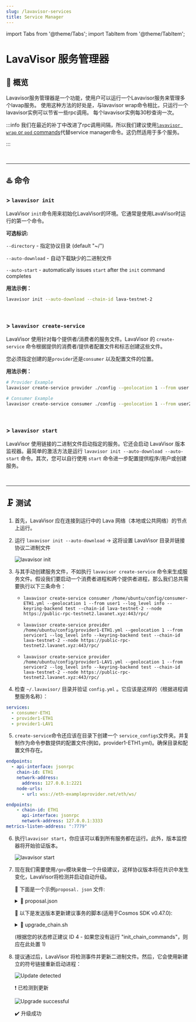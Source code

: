 ```yaml
---
slug: /lavavisor-services
title: Service Manager
---
```



import Tabs from '@theme/Tabs';
import TabItem from '@theme/TabItem';

# **LavaVisor 服务管理器**

## 📄 概览
Lavavisor服务管理器是一个功能，使用户可以运行一个Lavavisor服务来管理多个lavap服务。
使用这种方法的好处是，与lavavisor wrap命令相比，只运行一个lavavisor实例可以节省一些rpc调用。
每个lavavisor实例每30秒查询一次。

:::info
我们在最近的补丁中改进了rpc调用间隔，所以我们建议使用[`lavavisor wrap` or `pod` commands](/lavavisor-wrap#services)代替service manager命令。这仍然适用于多个服务。

:::

<br />
<hr />

## ♨️ 命令

### > `lavavisor init`
LavaVisor `init`命令用来初始化LavaVisor的环境。它通常是使用LavaVisor时运行的第一个命令。

**可选标识:**
    
`--directory` -  指定协议目录 (default "~/")
    
`--auto-download` - 自动下载缺少的二进制文件
    
`--auto-start` - automatically issues `start` after the `init` command completes

**用法示例：**

```bash
lavavisor init --auto-download --chain-id lava-testnet-2
```


<br />

### > `lavavisor create-service` 
LavaVisor 使用针对每个提供者/消费者的服务文件。LavaVisor 的 `create-service` 命令根据提供的消费者/提供者配置文件和标志创建这些文件。

您必须指定创建的是`provider`还是`consumer` 以及配置文件的位置。

**用法示例：**

```bash
# Provider Example
lavavisor create-service provider ./config --geolocation 1 --from user --log_level warn

# Consumer Example
lavavisor create-service consumer ./config --geolocation 1 --from user2 --log_level info

```

<br />

### > `lavavisor start` 
LavaVisor 使用链接的二进制文件启动指定的服务。它还会启动 LavaVisor 版本监视器。最简单的激活方法是运行 `lavavisor init --auto-download --auto-start` 命令。其次，您可以自行使用 `start` 命令进一步配置提供程序/用户或创建服务。

<br />
<hr />

## 🗜️ 测试

1. 首先，LavaVisor 应在连接到运行中的 Lava 网络（本地或公共网络）的节点上运行。

2. 运行 `lavavisor init --auto-download` → 这将设置 LavaVisor 目录并链接协议二进制文件
    
    ![lavavisor init](/img/tutorial/lavavisor/lavavisor1.png)

3. 与其手动创建服务文件，不如执行 `lavavisor create-service` 命令来生成服务文件。假设我们要启动一个消费者进程和两个提供者进程，那么我们总共需要执行以下三条命令：

    - `lavavisor create-service consumer /home/ubuntu/config/consumer-ETH1.yml --geolocation 1 --from user1 --log_level info --keyring-backend test --chain-id lava-testnet-2 --node https://public-rpc-testnet2.lavanet.xyz:443/rpc/`

    - `lavavisor create-service provider /home/ubuntu/config/provider1-ETH1.yml --geolocation 1 --from servicer1 --log_level info --keyring-backend test --chain-id lava-testnet-2 --node https://public-rpc-testnet2.lavanet.xyz:443/rpc/`
    
    - `lavavisor create-service provider /home/ubuntu/config/provider1-LAV1.yml --geolocation 1 --from servicer2 --log_level info --keyring-backend test --chain-id lava-testnet-2 --node https://public-rpc-testnet2.lavanet.xyz:443/rpc/`

4. 检查 `~/.lavavisor/` 目录并验证 `config.yml` 。它应该是这样的（根据进程调整服务名称）：


```yaml
services:
  - consumer-ETH1
  - provider1-ETH1
  - provider1-LAV1
```

5. `create-service`命令还应该在目录下创建一个 `service_configs`文件夹。并复制作为命令参数提供的配置文件(例如，provider1-ETH1.yml)。确保目录和配置文件存在。

<Tabs>
<TabItem value="provider_conf" label="✅ 提供者配置文件示例:">


```yaml
endpoints:
  - api-interface: jsonrpc
    chain-id: ETH1
    network-address:
      address: 127.0.0.1:2221
    node-urls:
      - url: wss://eth-exampleprovider.net/eth/ws/
```

</TabItem>

<TabItem value="consumer_conf" label="✅ 消费者配置文件示例:">

    
```yaml
endpoints:
    - chain-id: ETH1
      api-interface: jsonrpc
      network-address: 127.0.0.1:3333
metrics-listen-address: ":7779"
```
</TabItem>
</Tabs>

6. 执行`lavavisor start`，你应该可以看到所有服务都在运行。此外，版本监控器将开始验证版本。
    
    ![lavavisor start](/img/tutorial/lavavisor/lavavisor2.png)

7. 现在我们需要使用`/gov`模块来做一个升级建议，这样协议版本将在共识中发生变化，LavaVisor将检测并启动自动升级。
    
    🔽 下面是一个示例`proposal. json` 文件:
    
    <details>
    <summary> 📄 proposal.json </summary>
    
    ```json
    {
        "title": "Protocol Version Change",
        "description": "Update version",
        "changes": [
            {
                "subspace": "protocol",
                "key": "Version",
                "value": {
                    "provider_target": "0.23.2",
                    "consumer_target": "0.23.2",
                    "provider_min": "0.22.0",
                    "consumer_min": "0.22.0"
                }
            }
        ],
        "deposit": "10000000ulava"
    }
    ```

    </details>
    
    🔽 以下是发送版本更新建议事务的脚本(适用于Cosmos SDK v0.47.0):
    
    <details>
    <summary> 📄 upgrade_chain.sh </summary>

    ```bash
    #!/bin/bash
    # 升级脚本 (upgrade_chain.sh)
    
    # 等待下一个区块的功能(建议使用Cosmos SDK 0.47或更高版本的链时应该使用)
    function wait_next_block {
      current=$( lavad q block | jq .block.header.height)
      echo "Waiting for next block $current"
      while true; do
        sleep 0.5
        new=$( lavad q block | jq .block.header.height)
        if [[ $current != $new ]]
        then
          echo "finished waiting for block $new"
            break
        fi
      done
    }
    
    # 软件升级建议命令。这只建议软件升级。要应用升级，您需要投票"yes"(如下所示)。
    lavad tx gov submit-legacy-proposal param-change proposal.json \
    --gas "auto" \
    --from alice \
    --keyring-backend "test" \
    --gas-prices "0.000000001ulava" \
    --gas-adjustment "1.5" \
    --yes
    
    wait_next_block
    
    # 投票命令。如果使用init_chain_commands.sh脚本，则使用投票ID 4(如这里所示)。如果投票失败是因为一个坏的
    # 投票 ID，使用 "lavad q gov proposals "查询查看最新提案 ID，并将最新 ID + 1 放在此处。
    lavad tx gov vote 4 yes -y --from alice --gas-adjustment "1.5" --gas "auto" --gas-prices "0.000000001ulava"
    ```
    
    </details>

    (根据您的状态修正建议 ID 4 - 如果您没有运行 "init_chain_commands"，则应在此处置 1)
    
8. 提议通过后，LavaVisor 将检测事件并更新二进制文件。然后，它会使用新建立的符号链接重新启动进程：
    
    ![Update detected](/img/tutorial/lavavisor/lavavisor3.png)
    
    ❗ 已检测到更新
    
    ![Upgrade successful](/img/tutorial/lavavisor/lavavisor4.png)
    
    ✔️ 升级成功
